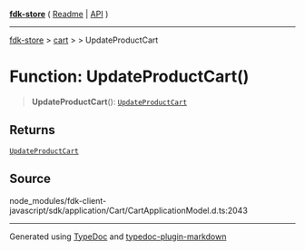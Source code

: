 [**fdk-store**](../../../README.md) ( [Readme](../../../README.md) \| [API](../../../API.md) )

---

[fdk-store](../../../API.md) > [cart](../../README.md) > [<internal>](../README.md) > UpdateProductCart

# Function: UpdateProductCart()

> **UpdateProductCart**(): [`UpdateProductCart`](../type-aliases/type-alias.UpdateProductCart.md)

## Returns

[`UpdateProductCart`](../type-aliases/type-alias.UpdateProductCart.md)

## Source

node_modules/fdk-client-javascript/sdk/application/Cart/CartApplicationModel.d.ts:2043

---

Generated using [TypeDoc](https://typedoc.org/) and [typedoc-plugin-markdown](https://www.npmjs.com/package/typedoc-plugin-markdown)
